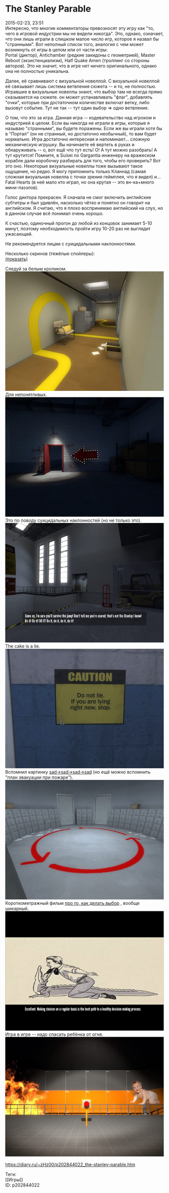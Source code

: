 The Stanley Parable
====================

   
 2015-02-23, 23:51   
  Интересно, что многие комментаторы превозносят эту игру как "то, чего в игровой индустрии мы не видели никогда". Это, однако, означает, что они лишь играли в слишком малое число игр, которое я назвал бы "странными". Вот неполный список того, аналогия с чем может возникнуть от игры в целом или от части игры:   
 Portal (диктор), Antichamber (редкие закидоны с геометрией), Master Reboot (экзистенциализм), Half Quake Amen (троллинг со стороны авторов). Это не значит, что в игре нет ничего оригинального, однако она не полностью уникальна.   
   
 Далее, её сравнивают с визуальной новеллой. С визуальной новеллой её связывает лишь система ветвления сюжета -- и то, не полностью. Игравшие в визуальные новеллы знают, что выбор там не всегда прямо сказывается на сюжете. он может устанавливать "флаг", добавлять "очки", которые при достаточном количестве включат ветку, либо вызовут событие. Тут не так -- тут один выбор => одно ветвление.   
   
 О том, что это за игра. Данная игра -- издевательство над игроком и индустрией в целом. Если вы никогда не играли в игры, которые я называю "странными", вы будете поражены. Если же вы играли хотя бы в "Портал" (он не странный, но достаточно необычный), то вам будет нормально. Игра достаточно интересная и напоминает... сложную механическую игрушку. Вы начинаете её вертеть в руках и обнаруживать -- о, вот ещё что тут есть! О! А тут можно разобрать! А тут крутится! Помните, в Suisei no Gargantia инженеру на вражеском корабле дали коробочку разбирать для того, чтобы его проверить? Вот это оно. Некоторые визуальные новеллы тоже вызывают такое ощущение, но редко. Я могу припомнить только Кланнад (самая сложная визуальная новелла с точки зрения геймплея, что я видел) и... Fatal Hearts (в неё мало кто играл, но она крутая -- это вн-ка+много мини-паззлов).   
   
 Голос диктора прекрасен. Я сначала не смог включить английские субтитры и был удивлён, насколько чётко и понятно он говорит на английском. Я считаю, что я плохо воспринимаю английский на слух, но в данном случае всё понимал очень хорошо.   
   
 К счастью, одиночный прогон до любой из концовок занимает 5-10 минут, поэтому необходимость пройти игру 10-20 раз не выглядит ужасающей.   
   
 Не рекомендуется лицам с суицидальными наклонностями.   
   
 Несколько скринов (тяжёлые спойлеры):   
  [(показать)](https://zHz00.diary.ru/p202844022.htm?index=1#linkmore202844022m1)      
    
 Следуй за белым кроликом.   
  [![](pics/p3NdXkvl.jpg)](pics/p3NdXkvl.jpg)    
 Для непонятливых.   
  [![](pics/s0VgUvll.jpg)](pics/s0VgUvll.jpg)    
 Это по поводу суицидальных наклонностей (но не только это).   
  [![](pics/bfvFDuXl.jpg)](pics/bfvFDuXl.jpg)    
 The cake is a lie.   
  [![](pics/LeQrSZRl.jpg)](pics/LeQrSZRl.jpg)    
 Вспомнил картинку  [sad->sad->sad->sad](pics/0d10166d2c5a.jpg)  (но ещё можно вспомнить "план эвакуации при пожаре").   
  [![](pics/ER7xmRxl.jpg)](pics/ER7xmRxl.jpg)    
 Короткометражный фильм  [про то, как делать выбор](https://www.youtube.com/watch?v=Me-sx-QQXrs)  , вообще шикарный.   
  [![](pics/PT8SiVCl.jpg)](pics/PT8SiVCl.jpg)    
 Игра в игре -- надо спасать ребёнка от огня.   
  [![](pics/6CH0KLal.jpg)](pics/6CH0KLal.jpg)    
    
     
    
 <https://diary.ru/~zHz00/p202844022_the-stanley-parable.htm>   
   
 Теги:   
 [[Игры]]   
 ID: p202844022